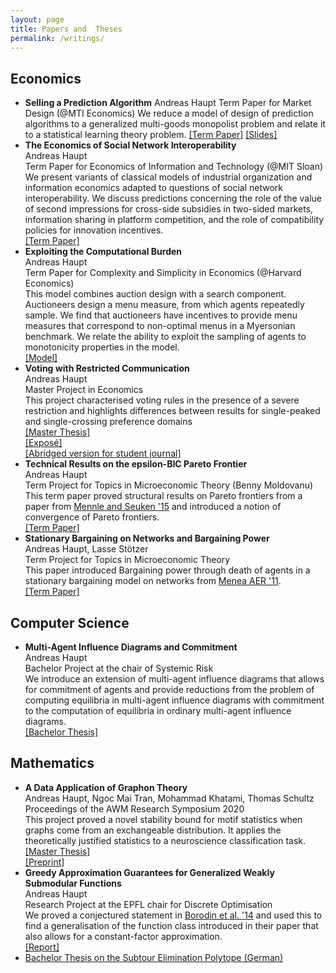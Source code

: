 ```yaml
---
layout: page
title: Papers and  Theses
permalink: /writings/
---
```

## Economics
 - **Selling a Prediction Algorithm**
   Andreas Haupt
   Term Paper for Market Design (@MTI Economics)
   We reduce a model of design of prediction algorithms to a generalized multi-goods monopolist problem and relate it to a statistical learning theory problem.
   [\[Term Paper\]](/assets/papers/Paper_NEWDIGS_Incentives.pdf) [\[Slides\]](/assets/papers/slides_newdigs_incentives2.pdf)
 - **The Economics of Social Network Interoperability**  
   Andreas Haupt  
   Term Paper for Economics of Information and Technology (@MIT Sloan)  
   We present variants of classical models of industrial organization and information economics adapted to questions of social network interoperability. We discuss predictions concerning the role of the value of second impressions for cross-side subsidies in two-sided markets, information sharing in platform competition, and the role of compatibility policies for innovation incentives.  
   [\[Term Paper\]](/assets/papers/term_economics_of_sni.pdf)
 - **Exploiting the Computational Burden**  
   Andreas Haupt  
   Term Paper for Complexity and Simplicity in Economics (@Harvard Economics)  
   This model combines auction design with a search component. Auctioneers design a menu measure, from which agents repeatedly sample. We find that auctioneers have incentives to provide menu measures that correspond to non-optimal menus in a Myersonian benchmark. We relate the ability to exploit the sampling of agents to monotonicity properties in the model.  
   [\[Model\]](/assets/papers/term_burden.pdf)
 - **Voting with Restricted Communication**  
   Andreas Haupt  
   Master Project in Economics  
   This project characterised voting rules in the presence of a severe restriction and highlights differences between results for single-peaked and single-crossing preference domains  
   [\[Master Thesis\]](/assets/papers/thesis_msc_econ.pdf)  
   [\[Exposé\]](/assets/papers/expose_msc_econ.pdf)  
   [\[Abridged version for student journal\]](/assets/papers/article_msc_econ.pdf)
 - **Technical Results on the epsilon-BIC Pareto Frontier**  
   Andreas Haupt  
   Term Project for Topics in Microeconomic Theory (Benny Moldovanu)  
   This term paper proved structural results on Pareto frontiers from a paper from [Mennle and Seuken '15](https://arxiv.org/abs/1502.05883) and introduced a notion of convergence of Pareto frontiers.  
   [\[Term Paper\]](/assets/papers/topics_voting.pdf)
 - **Stationary Bargaining on Networks and Bargaining Power**  
   Andreas Haupt, Lasse Stötzer  
   Term Project for Topics in Microeconomic Theory  
   This paper introduced Bargaining power through death of agents in a stationary bargaining model on networks from [Menea AER '11](https://economics.mit.edu/files/11184).  
   [\[Term Paper\]](/assets/papers/topics_networks.pdf)

## Computer Science
 - **Multi-Agent Influence Diagrams and Commitment**  
   Andreas Haupt  
   Bachelor Project at the chair of Systemic Risk  
   We introduce an extension of multi-agent influence diagrams that allows for commitment of agents and provide reductions from the problem of computing equilibria in multi-agent influence diagrams with commitment to the computation of equilibria in ordinary multi-agent influence diagrams.  
   [\[Bachelor Thesis\]](/assets/papers/thesis_bsc_cs.pdf)

## Mathematics
 - **A Data Application of Graphon Theory**  
   Andreas Haupt, Ngoc Mai Tran, Mohammad Khatami, Thomas Schultz  
   Proceedings of the AWM Research Symposium 2020  
   This project proved a novel stability bound for motif statistics when graphs come from an exchangeable distribution. It applies the theoretically justified statistics to a neuroscience classification task.  
   [\[Master Thesis\]](/assets/papers/thesis_msc_math.pdf)  
   [\[Preprint\]](https://arxiv.org/abs/1710.08878)
 - **Greedy Approximation Guarantees for Generalized Weakly Submodular Functions**  
   Andreas Haupt  
   Research Project at the EPFL chair for Discrete Optimisation  
   We proved a conjectured statement in [Borodin et al. '14](https://arxiv.org/pdf/1401.6697.pdf) and used this to find a generalisation of the function class introduced in their paper that also allows for a constant-factor approximation.  
   [\[Report\]](/assets/papers/reprt_weakly_submodular.pdf)
 - [Bachelor Thesis on the Subtour Elimination Polytope (German)](/assets/papers/thesis_bsc_math.pdf)

